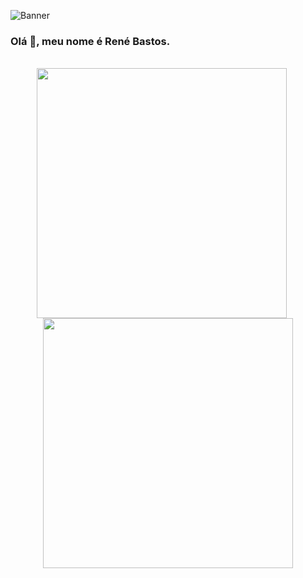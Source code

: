 

![Banner](banner3.gif)

### Olá 👋, meu nome é René Bastos.

<div style="display: inline_block" align="center"><br>
  <img align="center" alt="" width=400" src="https://github-readme-stats.vercel.app/api?username=rsbastos&show_icons=true&theme=dark">&nbsp;&nbsp;&nbsp;&nbsp;&nbsp;
  <img align="center" alt="" width="400" src="https://github-readme-streak-stats.herokuapp.com?user=rsbastos&theme=dark-smoky&date_format=j%20M%5B%20Y%5D">
</div>







